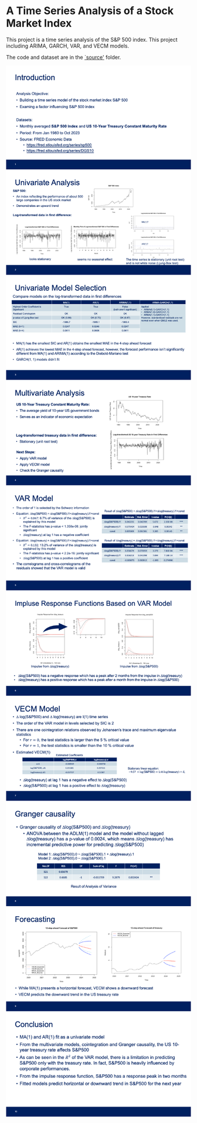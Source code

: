 # A Time Series Analysis of a Stock Market Index

This project is a time series analysis of the S&P 500 index. This project including ARIMA, GARCH, VAR, and VECM models.

The code and dataset are in the [`source'](./source) folder.

![Project Image](./img/Slide1.png)
![Project Image](./img/Slide2.png)
![Project Image](./img/Slide3.png)
![Project Image](./img/Slide4.png)
![Project Image](./img/Slide5.png)
![Project Image](./img/Slide6.png)
![Project Image](./img/Slide7.png)
![Project Image](./img/Slide8.png)
![Project Image](./img/Slide9.png)
![Project Image](./img/Slide10.png)
